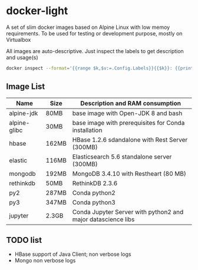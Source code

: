 # docker-light
A set of slim docker images based on Alpine Linux with low memoy requirements.
To be used for testing or development purpose, mostly on Virtualbox

All images are auto-descriptive. Just inspect the labels to get description and usage(s)
```sh
docker inspect --format='{{range $k,$v:=.Config.Labels}}{{$k}}: {{println $v}}{{end}}' hbase
```

## Image List

Name | Size | Description and RAM consumption
---- | ---- | ----
alpine-jdk   | 80MB  | base image with Open-JDK 8 and bash
alpine-glibc | 30MB  | base image with prerequisites for Conda installation
hbase        | 162MB | HBase 1.2.6 sdandalone with Rest Server (300MB)
elastic      | 116MB | Elasticsearch 5.6 standalone server (300MB)
mongodb      | 192MB | MongoDB 3.4.10 with Restheart (80 MB)
rethinkdb    | 50MB  | RethinkDB 2.3.6 
py2          | 287MB | Conda python2
py3          | 347MB | Conda python3
jupyter      | 2.3GB | Conda Jupyter Server with python2 and major datascience libs


## TODO list
* HBase support of Java Client; non verbose logs
* Mongo non verbose logs

